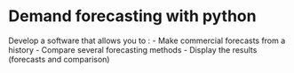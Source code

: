 # Demand forecasting with python
 Develop a software that allows you to : - Make commercial forecasts   from a history - Compare several forecasting methods - Display the   results (forecasts and comparison)
